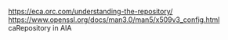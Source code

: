 https://eca.orc.com/understanding-the-repository/
https://www.openssl.org/docs/man3.0/man5/x509v3_config.html
caRepository in AIA
